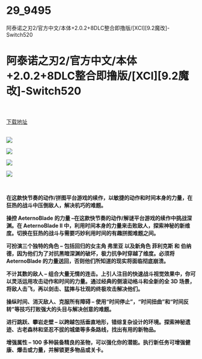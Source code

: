 # 29_9495
阿泰诺之刃2/官方中文/本体+2.0.2+8DLC整合即撸版/[XCI][9.2魔改]-Switch520
# 阿泰诺之刃2/官方中文/本体+2.0.2+8DLC整合即撸版/[XCI][9.2魔改]-Switch520
 <br/></br>
[下载地址](https://www.switch520.cc/article/9495 "下载地址")
<br/></br>

<p><strong><img src="https://www.switch520.cc/muke_img/upload_art_editor_20201207-1_8e9140bdc71e70e85ab78af6f1fc4617.jpg"></strong></p>
<p><strong><img src="https://www.switch520.cc/muke_img/upload_art_editor_20201207-1_350340ddd3ff4b156480942b531c326b.jpg"></strong></p>
<p><strong><img src="https://www.switch520.cc/muke_img/upload_art_editor_20201207-1_a932c54a23dfdd601cc6514317b7d596.jpg"></strong></p>
<p><strong><img src="https://www.switch520.cc/muke_img/upload_art_editor_20201207-1_1d5127b1edfffec809af45925123f373.jpg"></strong></p>
<p>&nbsp;</p>
<p><strong>在这款快节奏的动作/拼图平台游戏的续作，以敏捷的动作和时间本身的力量，在狂热的战斗中压倒敌人，解决机巧的难题。</strong></p>
<p><strong>操控 AeternoBlade 的力量 –在这款快节奏的动作/解谜平台游戏的续作中挑战深渊。在 AeternoBlade II 中，利用时间本身的力量来击败敌人，探索神秘的新维度。切换在狂热的战斗与需要巧妙利用时间的有趣拼图难题之间。</strong></p>
<p><strong>可扮演三个独特的角色 – 包括回归的女主角 弗里亚 以及新角色 菲利克斯 和 伯纳德，因为他们为了对抗黑暗深渊的破坏，极力抗争时穿越了维度。必须将 AeternoBlade 的力量送回，否则他们所知道的现实将面临彻底崩溃。</strong></p>
<p><strong>不计其数的敌人 – 组合大量无情的连击。上引人注目的快速战斗视觉效果中，你可以灵活运用攻击动作和时间的力量。通过经典的侧滚动格斗和全新的全 3D 场景，将敌人击飞，再以剑击、猛摔与壮观的终极攻击解决他们。</strong></p>
<p><strong>操纵时间、消灭敌人、克服所有障碍 – 使用“时间停止”，“时间扭曲”和“时间反转”等技巧打败强大的头目与解决创意的难题。</strong></p>
<p><strong>进行跳跃、攀岩走壁 – 以跨越包括垂直地形，错综复杂设计的环境。探索神秘遗迹、古老森林和坚忍不拔的城堡等多条路线，找出有用的新物品。</strong></p>
<p><strong>增强属性 – 100 多种装备精良的圣物，可以强化你的潜能。执行新任务可增强健康、爆击或力量，并解锁更多物品或关卡。</strong></p>
<p><strong>&nbsp;</strong></p>
